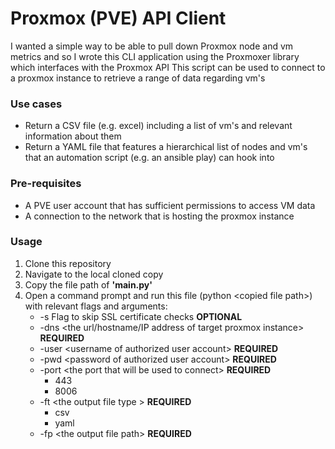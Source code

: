 
# Proxmox (PVE) API Client

I wanted a simple way to be able to pull down Proxmox node and vm metrics and so I wrote this CLI application using the Proxmoxer library which interfaces with the Proxmox API
This script can be used to connect to a proxmox instance to retrieve a range of data regarding vm's

### Use cases
* Return a CSV file (e.g. excel) including a list of vm's and relevant information about them
* Return a YAML file that features a hierarchical list of nodes and vm's that an automation script (e.g. an ansible play) can hook into  

### Pre-requisites
* A PVE user account that has sufficient permissions to access VM data
* A connection to the network that is hosting the proxmox instance

### Usage
1. Clone this repository
2. Navigate to the local cloned copy
3. Copy the file path of **'main.py'**
4. Open a command prompt and run this file (python \<copied file path\>) with relevant flags and arguments:
   * -s Flag to skip SSL certificate checks **OPTIONAL**
   * -dns \<the url/hostname/IP address of target proxmox instance\> **REQUIRED**  
   * -user \<username of authorized user account\> **REQUIRED**  
   * -pwd \<password of authorized user account\> **REQUIRED**  
   * -port \<the port that will be used to connect\> **REQUIRED**  
      * 443
      * 8006
   * -ft \<the output file type \> **REQUIRED**  
      * csv
      * yaml
   * -fp \<the output file path\> **REQUIRED**  
               
  
